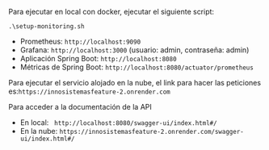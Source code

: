 Para ejecutar en local con docker, ejecutar el siguiente script:
```
.\setup-monitoring.sh
```

- Prometheus: ```http://localhost:9090```
- Grafana: ```http://localhost:3000``` (usuario: admin, contraseña: admin)
- Aplicación Spring Boot: ```http://localhost:8080```
- Métricas de Spring Boot: ```http://localhost:8080/actuator/prometheus```

Para ejecutar el servicio alojado en la nube, el link para hacer las peticiones es:```https://innosistemasfeature-2.onrender.com```

Para acceder a la documentación de la API

- En local: ``` http://localhost:8080/swagger-ui/index.html#/```
- En la nube: ``` https://innosistemasfeature-2.onrender.com/swagger-ui/index.html#/ ```
